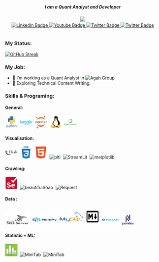 ###  
<div align="center">
<h5> I am a Quant Analyst and Developer</h5>
</div> 


<div id="header" align="center">
  <img src="https://media.giphy.com/media/3oKIPEqDGUULpEU0aQ/giphy.gif" width="350"/>
</div>

<div id="badges" align="center">
  <a href="https://www.linkedin.com/in/sajad-taj/">
    <img src="https://img.shields.io/badge/LinkedIn-blue?style=for-the-badge&logo=linkedin&logoColor=white" alt="LinkedIn Badge"/>
  </a>
  <a href="https://github.com/sajadtaj">
    <img src="https://img.shields.io/badge/Github-red?style=for-the-badge&logo=GitHub&logoColor=white" alt="Youtube Badge"/>
  </a>
  <a href="https://stackoverflow.com/users/20142727/xirano">
    <img src="https://img.shields.io/badge/stackoverflow-blue?style=for-the-badge&logo=stackoverflow&logoColor=#F58025" alt="Twitter Badge"/>
  </a>
  <a href="https://www.kaggle.com/sajadtaj">
    <img src="https://img.shields.io/badge/kaggle-red?style=for-the-badge&logo=kaggle&logoColor=#20BEFF" alt="Twitter Badge"/>
  </a>
</div>
<div align="center">
<img  src="https://komarev.com/ghpvc/?username=sajadtaj&style=flat-square&color=blue" alt=""/>
</div>

### My Status:
[![GitHub Streak](http://github-readme-streak-stats.herokuapp.com?user=sajadtaj&theme=transparent&hide_border=true&border_radius=15)](https://git.io/streak-stats)
### My Job:
- :telescope: I’m working as a Quant Analyst in <a href="default.asp"><img src="https://img.shields.io/badge/Agah%20Group-Blue" alt="Agah Group" style="width:80px;height:20px;"></a>
- :seedling: Exploring Technical Content Writing.

### Skills & Programing:
#### General:
  <img src="https://github.com/devicons/devicon/blob/master/icons/python/python-original-wordmark.svg"  title="Python" alt="Python" width="40" height="40"/>&nbsp;
    <img src="https://github.com/devicons/devicon/blob/master/icons/kaggle/kaggle-original-wordmark.svg"  title="Kaggle" alt="Kaggle" width="40" height="40"/>&nbsp;
      <img src="https://github.com/devicons/devicon/blob/master/icons/jupyter/jupyter-original-wordmark.svg"  title="jupyter" alt="jupyter" width="40" height="40"/>&nbsp;
        <img src="https://github.com/devicons/devicon/blob/master/icons/linux/linux-original.svg"  title="Linux" alt="Linux" width="40" height="40"/>&nbsp;
  <img src="https://github.com/devicons/devicon/blob/master/icons/anaconda/anaconda-original-wordmark.svg"  title="anaconda" alt="anaconda" width="40" height="40"/>&nbsp;

#### Visualisation:
  <img src="https://github.com/devicons/devicon/blob/master/icons/flask/flask-original-wordmark.svg"  title="Flask" alt="Flask" width="40" height="40"/>&nbsp;
    <img src="https://github.com/devicons/devicon/blob/master/icons/css3/css3-plain-wordmark.svg"  title="CSS3" alt="CSS" width="40" height="40"/>&nbsp;
  <img src="https://github.com/devicons/devicon/blob/master/icons/html5/html5-original.svg" title="HTML5" alt="HTML" width="40" height="40"/>&nbsp;
   <img src="https://img.shields.io/badge/pltly-Blue" title="pltl" alt="pltl" width="40" height="20"/>&nbsp;
    <img src="https://img.shields.io/badge/StreamLit-red" title="StreamLit" alt="StreamLit" width="40" height="20"/>&nbsp;
   <img src="https://img.shields.io/badge/matplotlib-yellow" title="matplotlib" alt="matplotlib" width="40" height="20"/>&nbsp;

#### Crawling:
 <img src="https://github.com/devicons/devicon/blob/master/icons/selenium/selenium-original.svg" title="selenium" alt="selenium" width="40" height="40"/>&nbsp;
<img src="https://img.shields.io/badge/beautiful%20Soap-green" title="beautifulSoap" alt="beautifulSoap" width="40" height="20"/>&nbsp;
 <img src="https://img.shields.io/badge/Request-grey" title="Request" alt="Request" width="40" height="20"/>&nbsp;
 
 #### Data :
  <div>
      <img src="https://github.com/devicons/devicon/blob/master/icons/microsoftsqlserver/microsoftsqlserver-plain-wordmark.svg"  title="SQLServer" alt="SQLServer" width="80" height="40"/>&nbsp;
  <img src="https://github.com/devicons/devicon/blob/master/icons/numpy/numpy-original-wordmark.svg"  title="Numpy" alt="Numpy" width="80" height="40"/>&nbsp;
  <img src="https://github.com/devicons/devicon/blob/master/icons/mysql/mysql-original-wordmark.svg"  title="MySQL" alt="MySQL" width="80" height="60"/>&nbsp;
  <img src="https://github.com/devicons/devicon/blob/master/icons/markdown/markdown-original.svg"  title="MArkDown" alt="MArkDown" width="40" height="60"/>&nbsp;
  <img src="https://github.com/devicons/devicon/blob/master/icons/fastapi/fastapi-original-wordmark.svg"  title="fastapi" alt="fastapi" width="60" height="40"/>&nbsp;
  <img src="https://github.com/devicons/devicon/blob/master/icons/pandas/pandas-original-wordmark.svg"  title="pandas" alt="pandas" width="40" height="40"/>&nbsp;
  </div>
  
  #### Statistic + ML:
  <img src="https://github.com/devicons/devicon/blob/master/icons/minitab/minitab-original.svg"  title="MiniTab" alt="MiniTab" width="40" height="40"/>&nbsp;
    <img src="https://img.shields.io/badge/-white?logo=scikitlearn&logoColor=#F7931E&style=for-the-badge"  title="MiniTab" alt="MiniTab" width="100" height="60"/>&nbsp;
        <img src="https://img.shields.io/badge/JMP-%20teal?logo=simpleanalytics&logoColor=#F7931E&style=for-the-badge"  title="MiniTab" alt="MiniTab" width="100" height="40"/>&nbsp;
